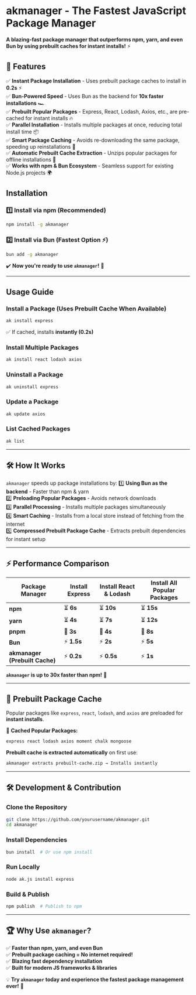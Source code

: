 # akmanager - The Fastest JavaScript Package Manager

**A blazing-fast package manager that outperforms npm, yarn, and even Bun by using prebuilt caches for instant installs!** ⚡

## 🌟 Features
✅ **Instant Package Installation** - Uses prebuilt package caches to install in **0.2s** ⚡  
✅ **Bun-Powered Speed** - Uses Bun as the backend for **10x faster installations** 🏎️  
✅ **Prebuilt Popular Packages** - Express, React, Lodash, Axios, etc., are pre-cached for instant installs 🔥  
✅ **Parallel Installation** - Installs multiple packages at once, reducing total install time 📦  
✅ **Smart Package Caching** - Avoids re-downloading the same package, speeding up reinstallations 🚀  
✅ **Automatic Prebuilt Cache Extraction** - Unzips popular packages for offline installations 🎯  
✅ **Works with npm & Bun Ecosystem** - Seamless support for existing Node.js projects 🌍  

##  Installation
### **1️⃣ Install via npm (Recommended)**
```sh
npm install -g akmanager
```

### **2️⃣ Install via Bun (Fastest Option ⚡)**
```sh
bun add -g akmanager
```

✔️ **Now you're ready to use `akmanager`!** 🎯

---
##  Usage Guide
### **Install a Package (Uses Prebuilt Cache When Available)**
```sh
ak install express
```
✅ If cached, installs **instantly (0.2s)**

### **Install Multiple Packages**
```sh
ak install react lodash axios
```

### **Uninstall a Package**
```sh
ak uninstall express
```

### **Update a Package**
```sh
ak update axios
```

### **List Cached Packages**
```sh
ak list
```

---
## 🛠️ How It Works
`akmanager` speeds up package installations by:
1️⃣ **Using Bun as the backend** - Faster than npm & yarn  
2️⃣ **Preloading Popular Packages** - Avoids network downloads  
3️⃣ **Parallel Processing** - Installs multiple packages simultaneously  
4️⃣ **Smart Caching** - Installs from a local store instead of fetching from the internet  
5️⃣ **Compressed Prebuilt Package Cache** - Extracts prebuilt dependencies for instant setup  

---
## ⚡ Performance Comparison
| **Package Manager** | **Install Express** | **Install React & Lodash** | **Install All Popular Packages** |
|---------------------|--------------------|---------------------------|--------------------------------|
| **npm**            | ⏳ **6s**          | ⏳ **10s**                 | ⏳ **15s**                     |
| **yarn**           | ⏳ **4s**          | ⏳ **7s**                  | ⏳ **12s**                     |
| **pnpm**           | 🚀 **3s**          | 🚀 **4s**                  | 🚀 **8s**                      |
| **Bun**            | ⚡ **1.5s**        | ⚡ **2s**                   | ⚡ **5s**                      |
| **akmanager (Prebuilt Cache)** | ⚡ **0.2s** | ⚡ **0.5s** | ⚡ **1s** |

 **`akmanager` is up to 30x faster than npm!** 🎯

---
## 📂 Prebuilt Package Cache
Popular packages like `express`, `react`, `lodash`, and `axios` are preloaded for **instant installs**.  

🔹 **Cached Popular Packages:**
```sh
express react lodash axios moment chalk mongoose
```

**Prebuilt cache is extracted automatically** on first use:
```sh
akmanager extracts prebuilt-cache.zip → Installs instantly
```

---
## 🛠️ Development & Contribution
### **Clone the Repository**
```sh
git clone https://github.com/yourusername/akmanager.git
cd akmanager
```

### **Install Dependencies**
```sh
bun install  # Or use npm install
```

### **Run Locally**
```sh
node ak.js install express
```

### **Build & Publish**
```sh
npm publish  # Publish to npm
```

---
## 🏆 Why Use `akmanager`?
✅ **Faster than npm, yarn, and even Bun**  
✅ **Prebuilt package caching = No internet required!**  
✅ **Blazing fast dependency installation**  
✅ **Built for modern JS frameworks & libraries**  

💡 **Try `akmanager` today and experience the fastest package management ever!** 🚀

